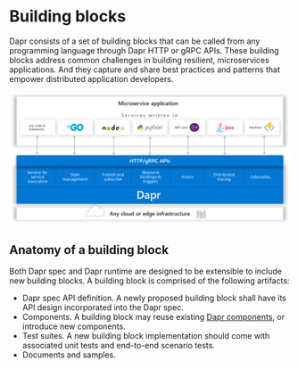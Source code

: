 # Building blocks

Dapr consists of a set of building blocks that can be called from any programming language through Dapr HTTP or gRPC APIs. These building blocks address common challenges in building resilient, microservices applications. And they capture and share best practices and patterns that empower distributed application developers. 

![Dapr building blocks](../../images/overview.png)

## Anatomy of a building block

Both Dapr spec and Dapr runtime are designed to be extensible 
to include new building blocks. A building block is comprised of the following artifacts:

* Dapr spec API definition. A newly proposed building block shall have its API design incorporated into the Dapr spec. 
* Components. A building block may reuse existing [Dapr components](../components), or introduce new components.
* Test suites. A new building block implementation should come with associated unit tests and end-to-end scenario tests.
* Documents and samples. 
